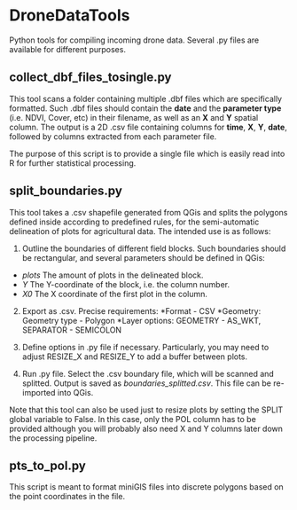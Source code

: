 # DroneDataTools
Python tools for compiling incoming drone data. Several .py files are available for different purposes.

## collect_dbf_files_tosingle.py
This tool scans a folder containing multiple .dbf files which are specifically formatted. Such .dbf files should contain the **date** and the **parameter type** (i.e. NDVI, Cover, etc) in their filename, as well as an **X** and **Y** spatial column. The output is a 2D .csv file containing columns for **time**, **X**, **Y**, **date**, followed by columns extracted from each parameter file. 

The purpose of this script is to provide a single file which is easily read into R for further statistical processing.

## split_boundaries.py
This tool takes a .csv shapefile generated from QGis and splits the polygons defined inside according to predefined rules, for the semi-automatic delineation of plots for agricultural data. The intended use is as follows:

1. Outline the boundaries of different field blocks. Such boundaries should be rectangular, and several parameters should be defined in QGis:

  * *plots*  The amount of plots in the delineated block. 
  * *Y* The Y-coordinate of the block, i.e. the column number. 
  * *X0* The X coordinate of the first plot in the column. 

2. Export as .csv. Precise requirements: 
  *Format - CSV
  *Geometry: Geometry type - Polygon
  *Layer options: GEOMETRY  - AS_WKT, SEPARATOR - SEMICOLON
  
3. Define options in .py file if necessary. Particularly, you may need to adjust RESIZE_X and RESIZE_Y to add a buffer between plots.

4. Run .py file. Select the .csv boundary file, which will be scanned and splitted. Output is saved as *boundaries_splitted.csv*. This file can be re-imported into QGis. 

Note that this tool can also be used just to resize plots by setting the SPLIT global variable to False. In this case, only the POL column has to be provided although you will probably also need X and Y columns later down the processing pipeline. 

## pts_to_pol.py
This script is meant to format miniGIS files into discrete polygons based on the point coordinates in the file. 

